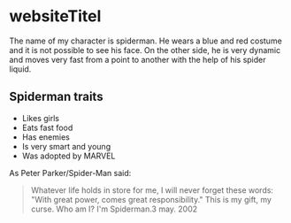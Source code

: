 # websiteTitel
The name of my character is spiderman. He wears a blue and red costume and it is not possible to see his face.
On the other side, he is very dynamic and moves very fast from a point to another with the help of his spider liquid.

## Spiderman traits
* Likes girls
* Eats fast food
* Has enemies
* Is very smart and young
* Was adopted by MARVEL

As Peter Parker/Spider-Man said:

> Whatever life holds in store for me, I will never forget these words:
> "With great power, comes great responsibility." This is my gift, my curse.
> Who am I? I'm Spiderman.3 may. 2002
